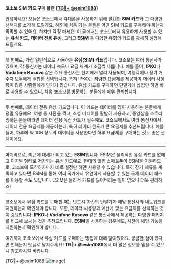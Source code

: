 **코소보 SIM 카드 구매 플랜 [[TG💪+ @esim1088](https://t.me/s/esim1088)]**

안녕하세요! 오늘은 코소보에서 휴대폰을 사용하기 위해 필요한 **SIM 카드**와 그 다양한 선택지를 소개해 드릴게요. 해외에 처음 가는 분들은 어떤 SIM 카드를 구매해야 하는지 막막할 수 있어요. 하지만 걱정 마세요! 이 글에서는 코소보에서 유용하게 사용할 수 있는 **유심 카드**, **데이터 전용 유심**, 그리고 **ESIM** 등 다양한 유형의 카드를 자세히 설명해 드릴게요.

---

첫 번째로, 가장 일반적으로 사용하는 **유심(SIM) 카드**입니다. 코소보는 여러 통신사가 있으며, 각 통신사는 데이터 속도나 요금 체계가 조금씩 다릅니다. 예를 들어, **IPKO**나 **Vodafone Kosovo** 같은 주요 통신사는 현지에서 널리 사용되며, 여행객이나 장기 거주자 모두에게 적합한 선택입니다. 특히 IPKO는 저렴한 요금제를 제공하여 데이터 사용량이 많은 사람들에게 인기가 많습니다. 유심 카드를 구매하면 단말기에 삽입만 하면 바로 사용할 수 있으니, 처음 코소보를 방문하는 분들에게 매우 편리합니다.

---

두 번째로, 데이터 전용 유심 카드입니다. 이 카드는 데이터를 많이 사용하는 분들에게 정말 유용해요. 여행 중 사진을 찍고, 소셜 미디어를 활발히 사용하고, 동영상을 스트리밍하는 분들이라면 데이터 전용 유심 카드가 필수예요. 코소보에서도 여러 통신사에서 데이터 전용 요금제를 제공하는데, 특히 데이터 한도가 큰 요금제를 추천드립니다. 예를 들어, 하루에 약 1GB 정도의 데이터를 사용한다면 하루 요금제를 구매하는 것도 좋은 선택이에요.

---

마지막으로, 최근에 대세가 되고 있는 **ESIM**입니다. ESIM은 물리적인 유심 카드를 없애고 디지털 형태로 저장되는 유심 카드예요. 현대의 많은 스마트폰이 ESIM을 지원하므로, 코소보에 도착하자마자 바로 설정만 하면 사용할 수 있습니다. 특히 장기 체류를 계획하고 있다면 ESIM을 통해 여러 국가에서 유연하게 사용할 수 있는 국제 데이터 패스를 이용할 수도 있답니다. ESIM은 물리적 카드를 잃어버리는 일이 없으니 더욱 편리하죠!

---

코소보에서 유심 카드를 구매할 때는 반드시 자신의 단말기가 해당 통신사의 네트워크를 지원하는지 확인해야 합니다. 또한, 데이터 사용량과 예산에 맞는 요금제를 선택하는 것이 중요합니다. **IPKO**나 **Vodafone Kosovo** 같은 통신사에서 제공하는 다양한 패키지를 비교해 보시는 것을 추천드립니다. **ESIM**을 사용하는 경우에도, 사전에 해당 기능을 지원하는지 확인해야 합니다.

여기까지 코소보에서 유심 카드를 구매하는 방법에 대해 알아봤어요. 궁금한 점이 있다면 언제든지 댓글로 남겨주세요! **TG💪+ @esim1088**에서 더 많은 정보를 얻을 수 있으니 참고하시길 바랍니다.

[[TG💪+ @esim1088](https://t.me/s/esim1088) ![Image](https://i.postimg.cc/Y0z9fWf4/image.png)]